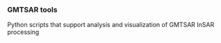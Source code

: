 ### GMTSAR tools

Python scripts that support analysis and visualization of GMTSAR InSAR processing

